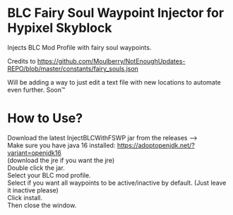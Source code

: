 # BLC Fairy Soul Waypoint Injector for Hypixel Skyblock
Injects BLC Mod Profile with fairy soul waypoints.

Credits to https://github.com/Moulberry/NotEnoughUpdates-REPO/blob/master/constants/fairy_souls.json

Will be adding a way to just edit a text file with new locations to automate even further. Soon™

# How to Use?

Download the latest InjectBLCWithFSWP jar from the releases -->\
Make sure you have java 16 installed: https://adoptopenjdk.net/?variant=openjdk16 \
   (download the jre if you want the jre)\
Double click the jar.\
Select your BLC mod profile.\
Select if you want all waypoints to be active/inactive by default. (Just leave it inactive please)\
Click install.\
Then close the window.
